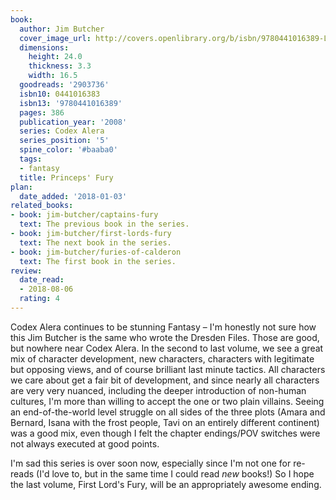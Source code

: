 ```yaml
---
book:
  author: Jim Butcher
  cover_image_url: http://covers.openlibrary.org/b/isbn/9780441016389-L.jpg
  dimensions:
    height: 24.0
    thickness: 3.3
    width: 16.5
  goodreads: '2903736'
  isbn10: 0441016383
  isbn13: '9780441016389'
  pages: 386
  publication_year: '2008'
  series: Codex Alera
  series_position: '5'
  spine_color: '#baaba0'
  tags:
  - fantasy
  title: Princeps' Fury
plan:
  date_added: '2018-01-03'
related_books:
- book: jim-butcher/captains-fury
  text: The previous book in the series.
- book: jim-butcher/first-lords-fury
  text: The next book in the series.
- book: jim-butcher/furies-of-calderon
  text: The first book in the series.
review:
  date_read:
  - 2018-08-06
  rating: 4
---
```


Codex Alera continues to be stunning Fantasy – I'm honestly not sure how this Jim Butcher is the same who wrote the Dresden Files. Those are good, but nowhere near Codex Alera. In the second to last volume, we see a great mix of character development, new characters, characters with legitimate but opposing views, and of course brilliant last minute tactics. All characters we care about get a fair bit of development, and since nearly all characters are very very nuanced, including the deeper introduction of non-human cultures, I'm more than willing to accept the one or two plain villains. Seeing an end-of-the-world level struggle on all sides of the three plots (Amara and Bernard, Isana with the frost people, Tavi on an entirely different continent) was a good mix, even though I felt the chapter endings/POV switches were not always executed at good points.

I'm sad this series is over soon now, especially since I'm not one for re-reads (I'd love to, but in the same time I could read *new* books!) So I hope the last volume, First Lord's Fury, will be an appropriately awesome ending.
